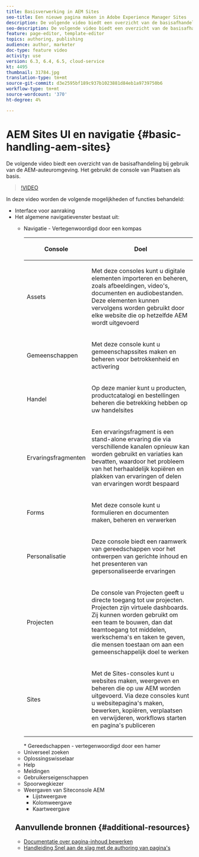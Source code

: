 ```yaml
---
title: Basisverwerking in AEM Sites
seo-title: Een nieuwe pagina maken in Adobe Experience Manager Sites
description: De volgende video biedt een overzicht van de basisafhandeling bij gebruik van de AEM-auteuromgeving. Het gebruikt de console van Plaatsen als basis.
seo-description: De volgende video biedt een overzicht van de basisafhandeling bij gebruik van de AEM-auteuromgeving. Het gebruikt de console van Plaatsen als basis.
feature: page-editor, template-editor
topics: authoring, publishing
audience: author, marketer
doc-type: feature video
activity: use
version: 6.3, 6.4, 6.5, cloud-service
kt: 4495
thumbnail: 31784.jpg
translation-type: tm+mt
source-git-commit: d3e2595bf189c937b1023881d84eb1a9739750b6
workflow-type: tm+mt
source-wordcount: '370'
ht-degree: 4%

---
```



# AEM Sites UI en navigatie {#basic-handling-aem-sites}

De volgende video biedt een overzicht van de basisafhandeling bij gebruik van de AEM-auteuromgeving. Het gebruikt de console van Plaatsen als basis.

>[!VIDEO](https://video.tv.adobe.com/v/31784?quality=12&learn=on)

In deze video worden de volgende mogelijkheden of functies behandeld:

* Interface voor aanraking
* Het algemene navigatievenster bestaat uit:
   * Navigatie - Vertegenwoordigd door een kompas

      <table> 
    <thead> 
      <tr> 
      <th> <p>Console</p> </th>
      <th> <p>Doel</p> </th>
      </tr>
    </thead>
    <tbody>
      <tr> 
      <td> <p>Assets</p> </td>
      <td> <p>Met deze consoles kunt u digitale elementen importeren en beheren, zoals afbeeldingen, video's, documenten en audiobestanden. Deze elementen kunnen vervolgens worden gebruikt door elke website die op hetzelfde AEM wordt uitgevoerd</p> </td>
      </tr>
      <tr>
      <td> <p>Gemeenschappen</p> </td>
      <td> <p>Met deze console kunt u gemeenschapssites maken en beheren voor betrokkenheid en activering</p> </td>
      </tr>
      <tr>
      <td> <p>Handel</p> </td>
      <td> <p>Op deze manier kunt u producten, productcatalogi en bestellingen beheren die betrekking hebben op uw handelsites</p> </td>
      </tr>
      <tr> 
      <td> <p>Ervaringsfragmenten</p> </td>
      <td> <p>Een ervaringsfragment is een stand-alone ervaring die via verschillende kanalen opnieuw kan worden gebruikt en variaties kan bevatten, waardoor het probleem van het herhaaldelijk kopiëren en plakken van ervaringen of delen van ervaringen wordt bespaard</p> </td>
      </tr>
      <tr> 
      <td> <p>Forms</p> </td>
      <td> <p>Met deze console kunt u formulieren en documenten maken, beheren en verwerken</p> </td>
      </tr>
      <tr> 
      <td> <p>Personalisatie</p> </td>
      <td> <p>Deze console biedt een raamwerk van gereedschappen voor het ontwerpen van gerichte inhoud en het presenteren van gepersonaliseerde ervaringen</p> </td>
      </tr>
      <tr> 
      <td> <p>Projecten</p> </td>
      <td> <p>De console van Projecten geeft u directe toegang tot uw projecten. Projecten zijn virtuele dashboards. Zij kunnen worden gebruikt om een team te bouwen, dan dat teamtoegang tot middelen, werkschema's en taken te geven, die mensen toestaan om aan een gemeenschappelijk doel te werken</p> </td>
      </tr>
      <tr> 
      <td> <p>Sites</p> </td>
      <td> <p>Met de Sites-consoles kunt u websites maken, weergeven en beheren die op uw AEM worden uitgevoerd. Via deze consoles kunt u websitepagina's maken, bewerken, kopiëren, verplaatsen en verwijderen, workflows starten en pagina's publiceren</p> </td>
      </tr>
    </tbody>
    </table>
   * Gereedschappen - vertegenwoordigd door een hamer
* Universeel zoeken
* Oplossingswisselaar
* Help
* Meldingen
* Gebruikerseigenschappen
* Spoorwegkiezer
* Weergaven van Siteconsole AEM
   * Lijstweergave
   * Kolomweergave
   * Kaartweergave






## Aanvullende bronnen {#additional-resources}

* [Documentatie over pagina-inhoud bewerken](https://docs.adobe.com/content/help/en/experience-manager-cloud-service/sites/authoring/fundamentals/editing-content.html)
* [Handleiding Snel aan de slag met de authoring van pagina&#39;s](https://docs.adobe.com/content/help/en/experience-manager-cloud-service/sites/authoring/getting-started/quick-start.html)
